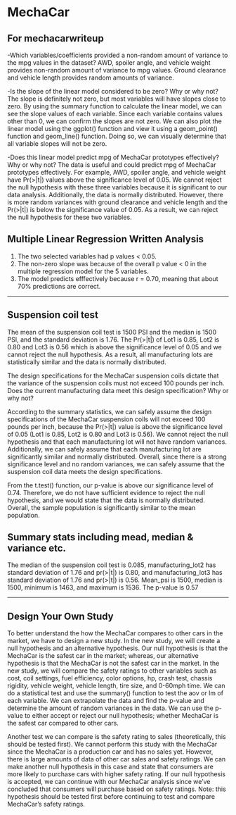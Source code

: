 # MechaCar

## For mechacarwriteup
-Which variables/coefficients provided a non-random amount of variance to the mpg values in the dataset?
AWD, spoiler angle, and vehicle weight provides non-random amount of variance to mpg values. Ground clearance and vehicle length provides random amounts of variance.

-Is the slope of the linear model considered to be zero? Why or why not?
The slope is definitely not zero, but most variables will have slopes close to zero. By using the summary function to calculate the linear model, 
we can see the slope values of each variable. Since each variable contains values other than 0, we can confirm the slopes are not zero. We can also plot 
the linear model using the ggplot() function and view it using a geom_point() function and geom_line() function. Doing so, we can visually determine that all variable slopes will not be zero.

-Does this linear model predict mpg of MechaCar prototypes effectively? Why or why not?
The data is useful and could predict mpg of MechaCar prototypes effectively. For example, AWD, spoiler angle, and vehicle weight have Pr(>|t|) values above the significance level of 0.05. 
We cannot reject the null hypothesis with these three variables because it is significant to our data analysis. Additionally, the data is normally distributed. 
However, there is more random variances with ground clearance and vehicle length and the Pr(>|t|) is below the significance value of 0.05. As a result, we can reject the null hypothesis for these two variables.

## Multiple Linear Regression Written Analysis
1. The two selected variables had p values < 0.05.
2. The non-zero slope was because of the overall p value < 0 in the multiple regression model for the 5 variables.
3. The model predicts efffectively because r = 0.70, meaning that about 70% predictions are correct.

 
----------------------------------------------------------------------------
## Suspension coil test
The mean of the suspension coil test is 1500 PSI and the median is 1500 PSI, and the standard deviation is 1.76. The Pr(>|t|) of Lot1 is 0.85, Lot2 is 0.80 and Lot3 is 0.56 which is above the significance level of 0.05 and 
we cannot reject the null hypothesis. As a result, all manufacturing lots are statistically similar and the data is normally distributed.

The design specifications for the MechaCar suspension coils dictate that the variance of the suspension 
coils must not exceed 100 pounds per inch. Does the current manufacturing data meet this 
design specification? Why or why not?

According to the summary statistics,  we can safely assume the design specifications of the MechaCar suspension coils will not exceed 100 pounds per inch, because the Pr(>|t|) value is 
above the significance level of 0.05 (Lot1 is 0.85, Lot2 is 0.80 and Lot3 is 0.56). We cannot reject the null hypothesis and that each manufacturing lot will not have random variances. 
Additionally, we can safely assume that each manufacturing lot are significantly similar and normally distributed. Overall, since there is a strong significance level and no random variances, we 
can safely assume that the suspension coil data meets the design specifications.

From the t.test() function, our p-value is above our significance level of 0.74. Therefore, we do not have sufficient evidence to reject the null hypothesis, 
and we would state that the data is normally distributed. Overall, the sample population is significantly similar to the mean population.

## Summary stats including mead, median & variance etc.
The median of the suspension coil test is 0.085, manufacturing_lot2 has standard deviation of 1.76 and pr(>|t|) is 0.80, and manufacturing_lot3 has standard deviation of 1.76 and pr(>|t|) is 0.56. Mean_psi is 1500, median is 1500, minimum is 1463, and maximum is 1536. The p-value is 0.57 


----------------------------------------------------------------------------
## Design Your Own Study

To better understand the how the MechaCar compares to other cars in the market, we have to design a new study. In the new study, we will create a null hypothesis and an alternative hypothesis. 
Our null hypothesis is that the MechaCar is the safest car in the market; whereas, our alternative hypothesis is that the MechaCar is not the safest car in the market. 
In the new study, we will compare the safety ratings to other variables such as cost, coil settings, fuel efficiency, color options, hp, crash test, chassis rigidity, vehicle weight, vehicle length, tire size, and 0-60mph time. 
We can do a statistical test and use the summary() function to test the aov or lm of each variable. We can extrapolate the data and find the p-value and determine the amount of random variances in the data. 
We can use the p-value to either accept or reject our null hypothesis; whether MechaCar is the safest car compared to other cars. 

Another test we can compare is the safety rating to sales (theoretically, this should be tested first). We cannot perform this study with the MechaCar since the MechaCar is a production car and has no sales yet. 
However, there is large amounts of data of other car sales and safety ratings. We can make another null hypothesis in this case and state that consumers are more likely to purchase cars with higher safety rating. 
If our null hypothesis is accepted, we can continue with our MechaCar analysis since we’ve concluded that consumers will purchase based on safety ratings. Note: this hypothesis should be tested first before continuing to test 
and compare MechaCar’s safety ratings.
